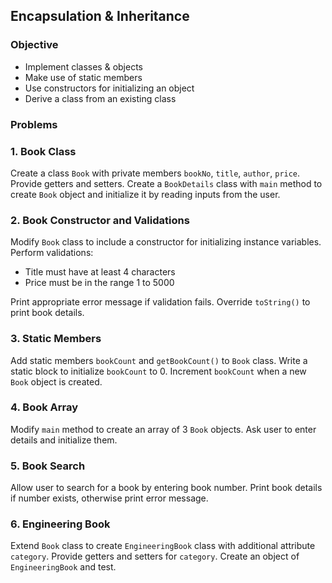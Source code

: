 ## Encapsulation & Inheritance

### Objective
- Implement classes & objects
- Make use of static members
- Use constructors for initializing an object
- Derive a class from an existing class

### Problems

### 1. Book Class
Create a class `Book` with private members `bookNo`, `title`, `author`, `price`. Provide getters and setters. Create a `BookDetails` class with `main` method to create `Book` object and initialize it by reading inputs from the user.

### 2. Book Constructor and Validations
Modify `Book` class to include a constructor for initializing instance variables. Perform validations:
- Title must have at least 4 characters
- Price must be in the range 1 to 5000

Print appropriate error message if validation fails. Override `toString()` to print book details.

### 3. Static Members
Add static members `bookCount` and `getBookCount()` to `Book` class. Write a static block to initialize `bookCount` to 0. Increment `bookCount` when a new `Book` object is created.

### 4. Book Array
Modify `main` method to create an array of 3 `Book` objects. Ask user to enter details and initialize them.

### 5. Book Search
Allow user to search for a book by entering book number. Print book details if number exists, otherwise print error message.

### 6. Engineering Book
Extend `Book` class to create `EngineeringBook` class with additional attribute `category`. Provide getters and setters for `category`. Create an object of `EngineeringBook` and test.
